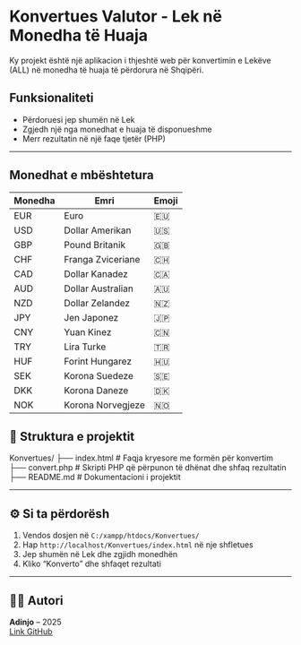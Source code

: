 # Konvertues Valutor - Lek në Monedha të Huaja

Ky projekt është një aplikacion i thjeshtë web për konvertimin e Lekëve (ALL) në monedha të huaja të përdorura në Shqipëri.

##  Funksionaliteti

* Përdoruesi jep shumën në Lek  
* Zgjedh një nga monedhat e huaja të disponueshme  
* Merr rezultatin në një faqe tjetër (PHP)

---

##  Monedhat e mbështetura

| Monedha | Emri               | Emoji  |
|--------|--------------------|--------|
| EUR    | Euro               | 🇪🇺     |
| USD    | Dollar Amerikan    | 🇺🇸     |
| GBP    | Pound Britanik     | 🇬🇧     |
| CHF    | Franga Zviceriane  | 🇨🇭     |
| CAD    | Dollar Kanadez     | 🇨🇦     |
| AUD    | Dollar Australian  | 🇦🇺     |
| NZD    | Dollar Zelandez    | 🇳🇿     |
| JPY    | Jen Japonez        | 🇯🇵     |
| CNY    | Yuan Kinez         | 🇨🇳     |
| TRY    | Lira Turke         | 🇹🇷     |
| HUF    | Forint Hungarez    | 🇭🇺     |
| SEK    | Korona Suedeze     | 🇸🇪     |
| DKK    | Korona Daneze      | 🇩🇰     |
| NOK    | Korona Norvegjeze  | 🇳🇴     |


## 📂 Struktura e projektit

Konvertues/
├── index.html         # Faqja kryesore me formën për konvertim
├── convert.php        # Skripti PHP që përpunon të dhënat dhe shfaq rezultatin
├── README.md          # Dokumentacioni i projektit


---

## ⚙️ Si ta përdorësh

1. Vendos dosjen në `C:/xampp/htdocs/Konvertues/`
2. Hap `http://localhost/Konvertues/index.html` në nje shfletues 
3. Jep shumën në Lek dhe zgjidh monedhën
4. Kliko “Konverto” dhe shfaqet rezultati

---

## 👨‍💻 Autori

**Adinjo** – 2025  
[Link GitHub](https://github.com/adinjo-1/Konvertues)

